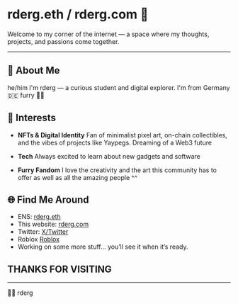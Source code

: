 # rderg.eth / rderg.com 👋

Welcome to my corner of the internet — a space where my thoughts, projects, and passions come together.

---
## 👤 About Me

he/him
I'm rderg — a curious student and digital explorer.
I'm from Germany 🇩🇪
furry 🐯🐲

## 🧠 Interests

- **NFTs & Digital Identity**
   Fan of minimalist pixel art, on-chain collectibles, and the vibes of projects like Yaypegs.
   Dreaming of a Web3 future

- **Tech**
   Always excited to learn about new gadgets and software

- **Furry Fandom**
   I love the creativity and the art this community has to offer as well as all the amazing people ^^
 
## 🌐 Find Me Around

- ENS: [rderg.eth](https://etherscan.io/address/0x0c3C0976c18B86356c88ec07731DB9ECfc3D3378)  
- This website: [rderg.com](https://rderg.com)  
- Twitter: [X/Twitter](https://x.com/buntstiftt?s=21&t=ERxYRPoP3LvkfwqnBq23Pg)
- Roblox [Roblox](https://www.roblox.com/users/1949231530/profile)
- Working on some more stuff… you’ll see it when it’s ready.

## THANKS FOR VISITING 
---

🧡💙
rderg
